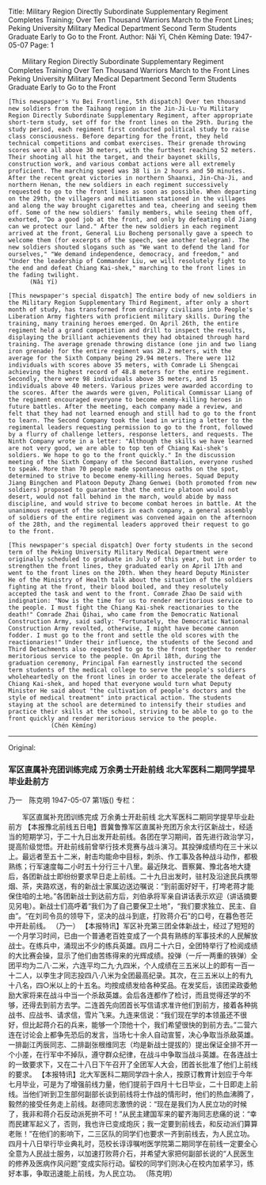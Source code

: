 Title: Military Region Directly Subordinate Supplementary Regiment Completes Training; Over Ten Thousand Warriors March to the Front Lines; Peking University Military Medical Department Second Term Students Graduate Early to Go to the Front.
Author: Nǎi Yī, Chén Kèmíng
Date: 1947-05-07
Page: 1

　　Military Region Directly Subordinate Supplementary Regiment Completes Training
    Over Ten Thousand Warriors March to the Front Lines
    Peking University Military Medical Department Second Term Students Graduate Early to Go to the Front

    [This newspaper's Yu Bei Frontline, 5th dispatch] Over ten thousand new soldiers from the Taihang region in the Jin-Ji-Lu-Yu Military Region Directly Subordinate Supplementary Regiment, after appropriate short-term study, set off for the front lines on the 29th. During the study period, each regiment first conducted political study to raise class consciousness. Before departing for the front, they held technical competitions and combat exercises. Their grenade throwing scores were all above 30 meters, with the furthest reaching 52 meters. Their shooting all hit the target, and their bayonet skills, construction work, and various combat actions were all extremely proficient. The marching speed was 38 li in 2 hours and 50 minutes. After the recent great victories in northern Shaanxi, Jin-Cha-Ji, and northern Henan, the new soldiers in each regiment successively requested to go to the front lines as soon as possible. When departing on the 29th, the villagers and militiamen stationed in the villages and along the way brought cigarettes and tea, cheering and seeing them off. Some of the new soldiers' family members, while seeing them off, exhorted, "Do a good job at the front, and only by defeating old Jiang can we protect our land." After the new soldiers in each regiment arrived at the front, General Liu Bocheng personally gave a speech to welcome them (for excerpts of the speech, see another telegram). The new soldiers shouted slogans such as "We want to defend the land for ourselves," "We demand independence, democracy, and freedom," and "Under the leadership of Commander Liu, we will resolutely fight to the end and defeat Chiang Kai-shek," marching to the front lines in the fading twilight.
          (Nǎi Yī)

    [This newspaper's special dispatch] The entire body of new soldiers in the Military Region Supplementary Third Regiment, after only a short month of study, has transformed from ordinary civilians into People's Liberation Army fighters with proficient military skills. During the training, many training heroes emerged. On April 26th, the entire regiment held a grand competition and drill to inspect the results, displaying the brilliant achievements they had obtained through hard training. The average grenade throwing distance (one jin and two liang iron grenade) for the entire regiment was 28.2 meters, with the average for the Sixth Company being 29.94 meters. There were 112 individuals with scores above 35 meters, with Comrade Li Shengcai achieving the highest record of 48.8 meters for the entire regiment. Secondly, there were 98 individuals above 35 meters, and 15 individuals above 40 meters. Various prizes were awarded according to the scores. After the awards were given, Political Commissar Liang of the regiment encouraged everyone to become enemy-killing heroes in future battles. After the meeting, each company made a review, and felt that they had not learned enough and still had to go to the front to learn. The Second Company took the lead in writing a letter to the regimental leaders requesting permission to go to the front, followed by a flurry of challenge letters, response letters, and requests. The Ninth Company wrote in a letter: "Although the skills we have learned are not very good, we are able to top ten of Chiang Kai-shek's soldiers. We hope to go to the front quickly." In the discussion meeting of the Sixth Company of the Second Battalion, everyone rushed to speak. More than 70 people made spontaneous oaths on the spot, determined to strive to become enemy-killing heroes. Squad Deputy Jiang Bingchen and Platoon Deputy Zhang Genwei (both promoted from new soldiers) proposed to guarantee that the entire platoon would not desert, would not fall behind in the march, would abide by mass discipline, and would strive to become combat heroes in battle. At the unanimous request of the soldiers in each company, a general assembly of soldiers of the entire regiment was convened again on the afternoon of the 28th, and the regimental leaders approved their request to go to the front.

    [This newspaper's special dispatch] Over forty students in the second term of the Peking University Military Medical Department were originally scheduled to graduate in July of this year, but in order to strengthen the front lines, they graduated early on April 17th and went to the front lines on the 20th. When they heard Deputy Minister He of the Ministry of Health talk about the situation of the soldiers fighting at the front, their blood boiled, and they resolutely accepted the task and went to the front. Comrade Zhao De said with indignation: "Now is the time for us to render meritorious service to the people. I must fight the Chiang Kai-shek reactionaries to the death!" Comrade Zhai Qihai, who came from the Democratic National Construction Army, said sadly: "Fortunately, the Democratic National Construction Army revolted, otherwise, I might have become cannon fodder. I must go to the front and settle the old scores with the reactionaries!" Under their influence, the students of the Second and Third Detachments also requested to go to the front together to render meritorious service to the people. On April 18th, during the graduation ceremony, Principal Fan earnestly instructed the second term students of the medical college to serve the people's soldiers wholeheartedly on the front lines in order to accelerate the defeat of Chiang Kai-shek, and hoped that everyone would turn what Deputy Minister He said about "the cultivation of people's doctors and the style of medical treatment" into practical action. The students staying at the school are determined to intensify their studies and practice their skills at the school, striving to be able to go to the front quickly and render meritorious service to the people.
                (Chén Kèmíng)



<hr /> 

Original: 


### 军区直属补充团训练完成  万余勇士开赴前线  北大军医科二期同学提早毕业赴前方
乃一　陈克明
1947-05-07
第1版()
专栏：

　　军区直属补充团训练完成
    万余勇士开赴前线
    北大军医科二期同学提早毕业赴前方
    【本报豫北前线五日电】晋冀鲁豫军区直属补充团万余太行区新战士，经适当的短期学习，于二十九日出发开赴前线。各团在学习期间，首先进行政治学习，提高阶级觉悟。开赴前线前曾举行技术竞赛与战斗演习。其投弹成绩均在三十米以上。最远者至五十二米，射击均能命中目标，刺杀、作工事及各种战斗动作，都极熟练；行军速度每二小时五十分行三十八里。最近陕北、晋察冀、豫北各地大捷后，各团新战士即纷纷要求早日走上前线。二十九日出发时，驻村及沿途民兵携带烟、茶，夹路欢送，有的新战士家属边送边嘱说：“到前面好好干，打垮老蒋才能保住咱的土地。”各团新战士到达前方后，刘伯承将军亲自讲话表示欢迎（讲话摘要见另电）。新战士们高呼着“我们为了自己要保卫土地”，“我们要求独立、民主、自由”。“在刘司令员的领导下，坚决的战斗到底，打败蒋介石”的口号，在暮色苍茫中开赴前线。
          （乃一）
    【本报特讯】军区补充第三团全体新战士，经过了短短的一个月学习时间，已由一个普通老百姓变成了一个具有熟练的军事技术的人民解放战士。在练兵中，涌现出不少的练兵英雄。四月二十六日，全团特举行了检阅成绩的大比赛会操，显示了他们由苦练得来的光辉成绩。投弹（一斤一两重的铁弹）全团平均为二八·二米，六连平均二九·九四米，个人成绩在三五米以上的即有一百一十二人，以李生才同志投四八·八米为全团最高纪录。其次，在三五米以上的有九十八名，四○米以上的十五名。均按成绩发给各种奖品。在发奖后，该团梁政委勉励大家将来在战斗中当一个杀敌英雄。会后各连都作了检讨，而且觉得还学的不够，还得去到前方去学。二连首先向团首长写信请求准许他们到前方，接着各种挑战书、应战书、请求信，雪片飞来。九连来信说：“我们现在学的本领虽还不很好，但比起蒋介石的兵来，能够一个顶他十个，我们希望很快的到前方去。”二营六连在讨论会上都争先恐后的发言，当场七十余人自动宣誓，决心争取当杀敌英雄。一排副江丙辰同志、二排副张根维同志（均是新战士提拔的）提出保证全排不开一个小差，在行军中不掉队，遵守群众纪律，在战斗中争取当战斗英雄。在各连战士的一致要求下，又在二十八日下午召开了全团军人大会，团首长批准了他们上前线的要求。
    【本报特讯】北大军医科二期同学四十余人，按原订教育计划应于今年七月毕业，可是为了增强前线力量，他们提前于四月十七日毕业，二十日即走上前线。当他们听到卫生部何副部长谈到前线将士作战的情形时，他们的热血沸腾了，毅然的接受任务走上前线。赵德同志激愤的说：“现在是我们为人民立功的时候了，我非和蒋介石反动派死拚不可！”从民主建国军来的翟齐海同志悲痛的说：“幸而民建军起义了，否则，我也许已变成炮灰；我一定要到前线去，和反动派们算算老账！”在他们的影响下，二三区队的同学们也要求一齐到前线去，为人民立功。四月十八日举行毕业典礼时，范校长谆谆嘱咐医学院第二期同学在前线一定要全心全意为人民战士服务，以加速打败蒋介石，并希望大家把何副部长说的“人民医生的修养及医病作风问题”变成实际行动。留校的同学们则决心在校内加紧学习，练好本事，争取迅速能上前线，为人民立功。
                （陈克明）
